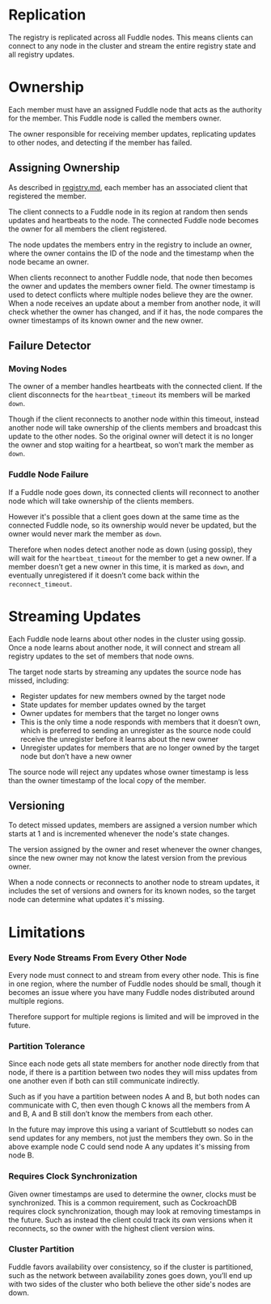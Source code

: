 # Replication
The registry is replicated across all Fuddle nodes. This means clients can
connect to any node in the cluster and stream the entire registry state and all
registry updates.

# Ownership
Each member must have an assigned Fuddle node that acts as the authority for the
member. This Fuddle node is called the members owner.

The owner responsible for receiving member updates, replicating updates to other
nodes, and detecting if the member has failed.

## Assigning Ownership
As described in [registry.md](./registry.md), each member has an associated
client that registered the member.

The client connects to a Fuddle node in its region at random then sends updates
and heartbeats to the node. The connected Fuddle node becomes the owner for all
members the client registered.

The node updates the members entry in the registry to include an owner, where
the owner contains the ID of the node and the timestamp when the node became an
owner.

When clients reconnect to another Fuddle node, that node then becomes the owner
and updates the members owner field. The owner timestamp is used to detect
conflicts where multiple nodes believe they are the owner. When a node receives
an update about a member from another node, it will check whether the owner has
changed, and if it has, the node compares the owner timestamps of its known
owner and the new owner.

## Failure Detector

### Moving Nodes
The owner of a member handles heartbeats with the connected client. If the
client disconnects for the `heartbeat_timeout` its members will be marked
`down`.

Though if the client reconnects to another node within this timeout, instead
another node will take ownership of the clients members and broadcast this
update to the other nodes. So the original owner will detect it is no longer the
owner and stop waiting for a heartbeat, so won’t mark the member as `down`.

### Fuddle Node Failure
If a Fuddle node goes down, its connected clients will reconnect to another node
which will take ownership of the clients members.

However it's possible that a client goes down at the same time as the connected
Fuddle node, so its ownership would never be updated, but the owner would never
mark the member as `down`.

Therefore when nodes detect another node as down (using gossip), they will wait
for the `heartbeat_timeout` for the member to get a new owner. If a member
doesn’t get a new owner in this time, it is marked as `down`, and eventually
unregistered if it doesn’t come back within the `reconnect_timeout`.

# Streaming Updates
Each Fuddle node learns about other nodes in the cluster using gossip. Once a
node learns about another node, it will connect and stream all registry updates
to the set of members that node owns.

The target node starts by streaming any updates the source node has missed,
including:
* Register updates for new members owned by the target node
* State updates for member updates owned by the target
* Owner updates for members that the target no longer owns
* This is the only time a node responds with members that it doesn’t own, which
is preferred to sending an unregister as the source node could receive the
unregister before it learns about the new owner
* Unregister updates for members that are no longer owned by the target node but
don’t have a new owner

The source node will reject any updates whose owner timestamp is less than the
owner timestamp of the local copy of the member.

## Versioning
To detect missed updates, members are assigned a version number which starts at
1 and is incremented whenever the node's state changes.

The version assigned by the owner and reset whenever the owner changes, since
the new owner may not know the latest version from the previous owner.

When a node connects or reconnects to another node to stream updates, it
includes the set of versions and owners for its known nodes, so the target node
can determine what updates it's missing.

# Limitations

### Every Node Streams From Every Other Node
Every node must connect to and stream from every other node. This is fine in one
region, where the number of Fuddle nodes should be small, though it becomes an
issue where you have many Fuddle nodes distributed around multiple regions.

Therefore support for multiple regions is limited and will be improved in the
future.

### Partition Tolerance
Since each node gets all state members for another node directly from that node,
if there is a partition between two nodes they will miss updates from one
another even if both can still communicate indirectly.

Such as if you have a partition between nodes A and B, but both nodes can
communicate with C, then even though C knows all the members from A and B, A and
B still don’t know the members from each other.

In the future may improve this using a variant of Scuttlebutt so nodes can send
updates for any members, not just the members they own. So in the above example
node C could send node A any updates it's missing from node B.

### Requires Clock Synchronization
Given owner timestamps are used to determine the owner, clocks must be
synchronized. This is a common requirement, such as CockroachDB requires clock
synchronization, though may look at removing timestamps in the future. Such as
instead the client could track its own versions when it reconnects, so the owner
with the highest client version wins.

### Cluster Partition
Fuddle favors availability over consistency, so if the cluster is partitioned,
such as the network between availability zones goes down, you’ll end up with two
sides of the cluster who both believe the other side's nodes are down.
